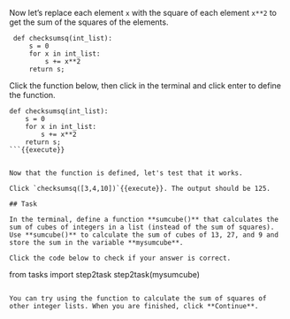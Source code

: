 Now let’s replace each element `x` with the square of each element `x**2` to get the sum of the squares of the elements.

```
 def checksumsq(int_list):
     s = 0
     for x in int_list:
         s += x**2
     return s;
```

Click the function below, then click in the terminal and click enter to define the function.

```
def checksumsq(int_list):
    s = 0
    for x in int_list:
        s += x**2
    return s;
```{{execute}}


Now that the function is defined, let's test that it works.

Click `checksumsq([3,4,10])`{{execute}}. The output should be 125.

## Task

In the terminal, define a function **sumcube()** that calculates the sum of cubes of integers in a list (instead of the sum of squares). Use **sumcube()** to calculate the sum of cubes of 13, 27, and 9 and store the sum in the variable **mysumcube**.

Click the code below to check if your answer is correct.

```
from tasks import step2task
step2task(mysumcube)
```{{execute}}

You can try using the function to calculate the sum of squares of other integer lists. When you are finished, click **Continue**.

